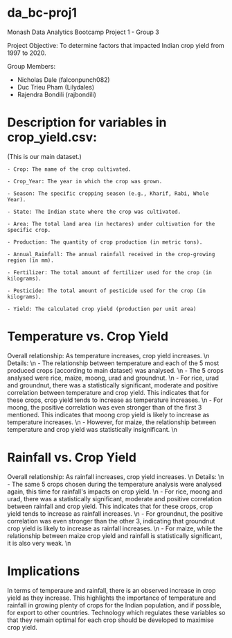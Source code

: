 # da_bc-proj1
Monash Data Analytics Bootcamp Project 1 - Group 3

Project Objective: To determine factors that impacted Indian crop yield
                    from 1997 to 2020.

Group Members:
- Nicholas Dale (falconpunch082)
- Duc Trieu Pham (Lilydales)
- Rajendra Bondili (rajbondili)


# Description for variables in crop_yield.csv:
(This is our main dataset.)

    - Crop: The name of the crop cultivated.

    - Crop_Year: The year in which the crop was grown.

    - Season: The specific cropping season (e.g., Kharif, Rabi, Whole Year).

    - State: The Indian state where the crop was cultivated.

    - Area: The total land area (in hectares) under cultivation for the specific crop.

    - Production: The quantity of crop production (in metric tons).

    - Annual_Rainfall: The annual rainfall received in the crop-growing region (in mm).

    - Fertilizer: The total amount of fertilizer used for the crop (in kilograms).

    - Pesticide: The total amount of pesticide used for the crop (in kilograms).

    - Yield: The calculated crop yield (production per unit area)
    
    
# Temperature vs. Crop Yield
Overall relationship: As temperature increases, crop yield increases. \n
Details: \n
    - The relationship between temperature and each of the 5 most produced crops 
      (according to main dataset) was analysed. \n
    - The 5 crops analysed were rice, maize, moong, urad and groundnut. \n
    - For rice, urad and groundnut, there was a statistically significant, moderate and
       positive correlation between temperature and crop yield. This indicates that for
       these crops, crop yield tends to increase as temperature increases. \n
    - For moong, the positive correlation was even stronger than of the first 3 mentioned.
       This indicates that moong crop yield is likely to increase as temperature increases. \n
    - However, for maize, the relationship between temperature and crop yield was
       statistically insignificant. \n
       
# Rainfall vs. Crop Yield
Overall relationship: As rainfall increases, crop yield increases. \n
Details: \n
    - The same 5 crops chosen during the temperature analysis were analysed again,
       this time for rainfall's impacts on crop yield. \n
    - For rice, moong and urad, there was a statistically significant, moderate and
       positive correlation between rainfall and crop yield. This indicates that for
       these crops, crop yield tends to increase as rainfall increases. \n
    - For groundnut, the positive correlation was even stronger than the other 3, indicating
       that groundnut crop yield is likely to increase as rainfall increases. \n
    - For maize, while the relationship between maize crop yield and rainfall is 
       statistically significant, it is also very weak. \n
       
# Implications
In terms of temperaure and rainfall, there is an observed increase in crop yield as
they increase. This highlights the importance of temperature and rainfall in growing
plenty of crops for the Indian population, and if possible, for export to other
countries. Technology which regulates these variables so that they remain optimal for
each crop should be developed to maximise crop yield.
       
